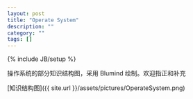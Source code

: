 ```yaml
---
layout: post
title: "Operate System"
description: ""
category: ""
tags: []
---
```

{% include JB/setup %}

操作系统的部分知识结构图，采用 Blumind 绘制。欢迎指正和补充

[知识结构图]({{ site.url }}/assets/pictures/OperateSystem.png)
